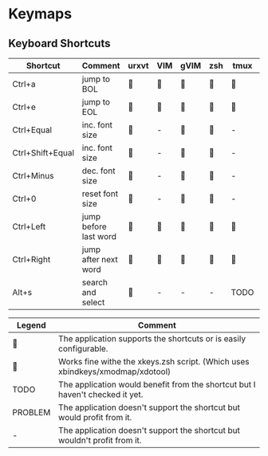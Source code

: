 # Keymaps

## Keyboard Shortcuts

| Shortcut         | Comment               | urxvt | VIM | gVIM | zsh | tmux | rofi | Firefox |
|------------------|-----------------------|-------|-----|------|-----|------|------|---------|
| Ctrl+a           | jump to BOL           |      |    |     |    |     |     |        |
| Ctrl+e           | jump to EOL           |      |    |     |    |     |     |        |
| Ctrl+Equal       | inc. font size        |      | -   |     |    | -    |     |        |
| Ctrl+Shift+Equal | inc. font size        |      | -   |     |    | -    |     |        |
| Ctrl+Minus       | dec. font size        |      | -   |     |    | -    |     |        |
| Ctrl+0           | reset font size       |      | -   |     |    | -    |     |        |
| Ctrl+Left        | jump before last word |      |    |     |    |     |     |        |
| Ctrl+Right       | jump after next word  |      |    |     |    |     |     |        |
| Alt+s            | search and select     |      | -   | -    | -   | TODO | -    | -       |



| Legend  | Comment                                                                       |
|---------|-------------------------------------------------------------------------------|
|        | The application supports the shortcuts or is easily configurable.             |
|        | Works fine withe the xkeys.zsh script. (Which uses xbindkeys/xmodmap/xdotool) |
| TODO    | The application would benefit from the shortcut but I haven't checked it yet. |
| PROBLEM | The application doesn't support the shortcut but would profit from it.        |
| -       | The application doesn't support the shortcut but wouldn't profit from it.     |

